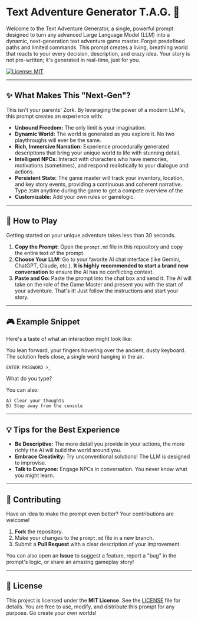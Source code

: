 # Text Adventure Generator T.A.G. 🐉

Welcome to the Text Adventure Generator, a single, powerful prompt designed to turn any advanced Large Language Model (LLM) into a dynamic, next-generation text adventure game master.
Forget predefined paths and limited commands. This prompt creates a living, breathing world that reacts to your every decision, description, and crazy idea. Your story is not pre-written; it's generated in real-time, just for you.

[![License: MIT](https://img.shields.io/badge/License-MIT-yellow.svg)](https://opensource.org/licenses/MIT)

---

## ✨ What Makes This "Next-Gen"?

This isn't your parents' Zork. By leveraging the power of a modern LLM's, this prompt creates an experience with:

* **Unbound Freedom:** The only limit is your imagination.
* **Dynamic World:** The world is generated as you explore it. No two playthroughs will ever be the same.
* **Rich, Immersive Narration:** Experience procedurally generated descriptions that bring your unique world to life with stunning detail.
* **Intelligent NPCs:** Interact with characters who have memories, motivations (sometimes), and respond realistically to your dialogue and actions.
* **Persistent State:** The game master will track your inventory, location, and key story events, providing a continuous and coherent narrative. Type `JSON` anytime during the game to get a compete overview of the <GAMESTATE>
* **Customizable:** Add your own rules or gamelogic.
---

## 🚀 How to Play

Getting started on your unique adventure takes less than 30 seconds.

1.  **Copy the Prompt:** Open the `prompt.md` file in this repository and copy the entire text of the prompt.
2.  **Choose Your LLM:** Go to your favorite AI chat interface (like Gemini, ChatGPT, Claude, etc.). **It is highly recommended to start a brand new conversation** to ensure the AI has no conflicting context.
3.  **Paste and Go:** Paste the prompt into the chat box and send it. The AI will take on the role of the Game Master and present you with the start of your adventure.
That's it! Just follow the instructions and start your story.

---

## 🎮 Example Snippet

Here's a taste of what an interaction might look like:

You lean forward, your fingers hovering over the ancient, dusty keyboard. The solution feels close, a single word hanging in the air.

```
ENTER PASSWORD >_
```

What do you type?

You can also:

```
A) Clear your thoughts
B) Step away from the console
```

---

## 💡 Tips for the Best Experience

* **Be Descriptive:** The more detail you provide in your actions, the more richly the AI will build the world around you.
* **Embrace Creativity:** Try unconventional solutions! The LLM is designed to improvise.
* **Talk to Everyone:** Engage NPCs in conversation. You never know what you might learn.

---

## 🤝 Contributing

Have an idea to make the prompt even better? Your contributions are welcome!

1.  **Fork** the repository.
2.  Make your changes to the `prompt.md` file in a new branch.
3.  Submit a **Pull Request** with a clear description of your improvement.

You can also open an **Issue** to suggest a feature, report a "bug" in the prompt's logic, or share an amazing gameplay story!

---

## 📜 License

This project is licensed under the **MIT License**. See the [LICENSE](LICENSE) file for details. You are free to use, modify, and distribute this prompt for any purpose. Go create your own worlds!

